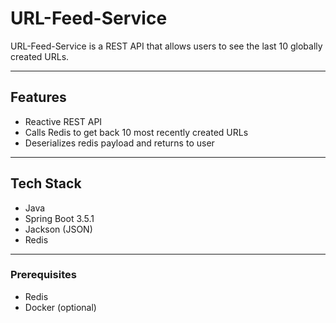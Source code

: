# URL-Feed-Service

URL-Feed-Service is a REST API that allows users to see the last 10 globally created URLs.

---

## Features

- Reactive REST API
- Calls Redis to get back 10 most recently created URLs
- Deserializes redis payload and returns to user

---

##  Tech Stack

- Java
- Spring Boot 3.5.1 
- Jackson (JSON)
- Redis

---

### Prerequisites

- Redis
- Docker (optional)